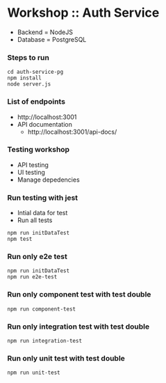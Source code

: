 # Workshop :: Auth Service
* Backend = NodeJS
* Database = PostgreSQL

### Steps to run
```
cd auth-service-pg
npm install
node server.js
```

### List of endpoints
* http://localhost:3001
* API documentation
  * http://localhost:3001/api-docs/

### Testing workshop
* API testing
* UI testing
* Manage depedencies


### Run testing with jest
* Intial data for test
* Run all tests
```
npm run initDataTest
npm test
```

### Run only e2e test
```
npm run initDataTest
npm run e2e-test
```

### Run only component test with test double
```
npm run component-test
```

### Run only integration test with test double
```
npm run integration-test
```

### Run only unit test with test double
```
npm run unit-test
```